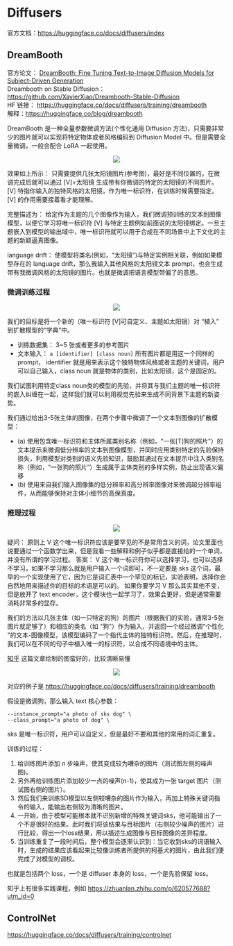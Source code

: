 # Diffusers

官方文档：https://huggingface.co/docs/diffusers/index  

## DreamBooth

官方论文： [DreamBooth: Fine Tuning Text-to-Image Diffusion Models for Subject-Driven Generation](https://arxiv.org/abs/2208.12242)  
Dreambooth on Stable Diffusion： https://github.com/XavierXiao/Dreambooth-Stable-Diffusion   
HF 链接： https://huggingface.co/docs/diffusers/training/dreambooth   
解释：https://huggingface.co/blog/dreambooth   


DreamBooth 是一种全量参数微调方法(个性化通用 Diffusion 方法)，只需要非常少的图片就可以实现将特定物体或者风格编码到 Diffusion Model 中。但是需要全量微调，一般会配合 LoRA 一起使用。

<div align=center>
<img src="https://user-images.githubusercontent.com/17425982/236808584-ef683841-2135-43bf-8b84-64ca0a5ecb22.png"/>
</div>

效果如上所示： 只需要提供几张太阳镜图片(参考图)，最好是不同位置的，在微调完成后就可以通过 [V]+太阳镜 生成带有你微调的特定的太阳镜的不同图片。[V] 特指你输入的独特风格的太阳镜，作为唯一标识符，在训练时候需要指定。[V] 的作用需要接着看才能理解。

完整描述为： 给定作为主题的几个图像作为输入，我们微调预训练的文本到图像模型，以便它学习将唯一标识符 [V] 与特定主题例如前面说的太阳镜绑定。一旦主题嵌入到模型的输出域中，唯一标识符就可以用于合成在不同场景中上下文化的主题的新颖逼真图像。

language drift： 使模型将类名(例如，“太阳镜”)与特定实例相关联，例如如果模型存在的 language drift，那么我输入其他风格的太阳镜文本 prompt，也会生成带有我微调风格的太阳镜的图片。也就是微调把语言模型带偏了的意思。

### 微调训练过程

<div align=center>
<img src="https://user-images.githubusercontent.com/17425982/236811328-d300b041-865a-4c76-9307-0be67f1bf93f.png"/>
</div>

我们的目标是将一个新的（唯一标识符 [V]可自定义、主题如太阳镜）对 “植入” 到扩散模型的“字典”中。

- 训练数据集： 3~5 张或者更多的参考图片
- 文本输入： `a [identifier] [class noun]` 所有图片都是用这一个同样的 prompt， identifier 就是用来表示这个独特物体风格或者主题的关键词，用户可以自己输入，class noun 就是物体的类别，比如太阳镜，这个是固定的。

我们试图利用特定class noun类的模型的先验，并将其与我们主题的唯一标识符的嵌入纠缠在一起，这样我们就可以利用视觉先验来生成不同背景下主题的新姿势。

我们通过给出3-5张主体的图像，在两个步骤中微调了一个文本到图像的扩散模型：

- (a) 使用包含唯一标识符和主体所属类别名称（例如，“一张[T]狗的照片”）的文本提示来微调低分辨率的文本到图像模型，并同时应用类别特定的先验保持损失，利用模型对类别的语义先验知识，鼓励其通过在文本提示中注入类别名称（例如，“一张狗的照片”）生成属于主体类别的多样实例，防止出现语义偏移
- (b) 使用来自我们输入图像集的低分辨率和高分辨率图像对来微调超分辨率组件，从而能够保持对主体小细节的高保真度。

### 推理过程

<div align=center>
<img src="https://user-images.githubusercontent.com/17425982/236814311-6679e802-ab20-4f45-803c-dd457f8e1100.png"/>
</div>

疑问： 原则上 V 这个唯一标识符应该是要罕见的不是常用含义的词，论文里面也说要通过一个函数学出来，但是我看一些解释和例子似乎都是直接给的一个单词，并没有所谓的学习过程。
答案： V 这个唯一标识符你可以选择学习，也可以选择不学习，如果不学习那么就是用户输入一个词即可，不一定要是 sks 这个词，最早的一个实现使用了它，因为它是词汇表中一个罕见的标记，实验表明，选择你会自然地用来描述你的目标的术语是可以的。
如果你要学习 V 那么其实其他不变，但是放开了 text encoder，这个模块也一起学习了，效果会更好，但是通常需要消耗非常多的显存。

我们的方法以几张主体（如一只特定的狗）的图片（根据我们的实验，通常3-5张图片就足够了）和相应的类名（如 "狗"）作为输入，并返回一个经过微调"个性化 "的文本-图像模型，该模型编码了一个指代主体的独特标识符。然后，在推理时，我们可以在不同的句子中植入唯一的标识符，以合成不同语境中的主体。

[知乎](https://zhuanlan.zhihu.com/p/612992813) 这篇文章绘制的图蛮好的，比较清晰易懂

<div align=center>
<img src="https://user-images.githubusercontent.com/17425982/236815070-97e1b1dd-b368-40c1-98f4-c0f6d576a30f.png"/>
</div>

对应的例子是 https://huggingface.co/docs/diffusers/training/dreambooth

假设是微调狗，那么输入 text 核心参数：

```text
--instance_prompt="a photo of sks dog" \
--class_prompt="a photo of dog" \
```

sks 是唯一标识符，用户可以自定义，但是最好不要和其他的常用的词汇重复。

训练的过程：

1. 给训练图片添加 n 步噪声，使其变成较为嘈杂的图片（测试图左侧的噪声图)。
2. 另外再给训练图片添加较少一点的噪声(n-1)，使其成为一张 target 图片（测试图右侧的图片）。
3. 然后我们来训练SD模型以左侧较嘈杂的图片作为输入，再加上特殊关键词指令的输入，能输出右侧较为清晰的图片。
4. 一开始，由于模型可能根本就不识别新增的特殊关键词sks，他可能输出了一个不是很好的结果。此时我们将该结果与目标图片（右侧较少噪声的图片）进行比较，得出一个loss结果，用以描述生成图像与目标图像的差异程度。
5. 当训练重复了一段时间后，整个模型会逐渐认识到：当它收到sks的词语输入时，生成的结果应该看起来比较像训练者所提供的柯基犬的图片，由此我们便完成了对模型的调校。

也就是包括两个 loss，一个是 diffuser 本身的 loss，一个是先验保留 loss。

知乎上有很多实践课程，例如 https://zhuanlan.zhihu.com/p/620577688?utm_id=0

## ControlNet

https://huggingface.co/docs/diffusers/training/controlnet

